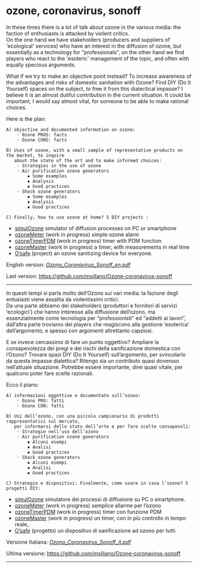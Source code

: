 # ozone, coronavirus, sonoff


In these times there is a lot of talk about ozone in the various media: the faction of enthusiasts is attacked by violent critics. <br> On the one hand we have stakeholders (producers and suppliers of 'ecological' services) who have an interest in the diffusion of ozone, but essentially as a technology for "professionals", on the other hand we find players who react to the 'esoteric' management of the topic, and often with equally specious arguments.

What if we try to make an objective point instead? To increase awareness of the advantages and risks of do­mestic sanitation with Ozone? Find DIY (Do It Yourself) spaces on the subject, to free it from this dialectical impasse? I believe it is an almost dutiful contribution in the current situation. It could be important, I would say almost vital, for someone to be able to make rational choices.

Here is the plan:

    A) objective and documented information on ozone:
        ◦ Ozone PROS: facts
        ◦ Ozone CONS: facts

    B) Uses of ozone, with a small sample of representative products on the market, to inquire 
       about the state of the art and to make informed choices:
        ◦ Strategies in the use of ozone
        ◦ Air purification ozone generators
            ▪ Some examples
            ▪ Analysis
            ▪ Good practices
        ◦ Shock ozone generators
            ▪ Some examples
            ▪ Analysis
            ▪ Good practices

    C) Finally, how to use ozone at home? 5 DIY projects :
    
- [simulOzone](https://github.com/msillano/Ozone-coronavirus-sonoff/tree/master/PROJECTS-DIY/simulOzone) simulator of diffusion processes on PC or smartphone
- [ozoneMeter](https://github.com/msillano/Ozone-coronavirus-sonoff/tree/master/PROJECTS-DIY/ozoneMeter) (work in progress) simple ozone alarm
- [ozoneTimerPDM](https://github.com/msillano/Ozone-coronavirus-sonoff/tree/master/PROJECTS-DIY/timerPDM) (work in progress) timer with PDM function
- [ozoneMaster](https://github.com/msillano/Ozone-coronavirus-sonoff/tree/master/PROJECTS-DIY/ozoneMaster)  (work in progress) a timer, with measurements in real time
- [O’safe](https://github.com/msillano/Ozone-coronavirus-sonoff/tree/master/PROJECTS-DIY/O'safe) (project) an ozone sanitizing device for everyone.

English version: [*Ozono_Coronavirus_Sonoff_en.pdf*](https://github.com/msillano/Ozone-coronavirus-sonoff/blob/master/Ozono_Coronavirus_Sonoff_en.pdf)

Last version: [https://github.com/msillano/Ozone-coronavirus-sonoff ](https://github.com/msillano/Ozone-coronavirus-sonoff )

----------

In questi tempi si parla molto dell’Ozono sui vari media: la fazione degli entusiasti viene assalita da violentissimi critici. <br> Da una parte abbiamo dei stakeholders (produttori e fornitori di servizi ‘ecologici’) che hanno interesse alla diffusione dell’ozono, ma essenzialmente come tecnologia per “professionisti” ed “addetti ai lavori”, dall’altra parte troviamo dei players che reagiscono alla gestione ‘esoterica’ dell’argomento, e spesso con argomenti altrettanto capziosi.

E se invece cercassimo di fare un punto oggettivo? Ampliare la consapevolezza dei pregi e dei rischi della sanificazione domestica con l’Ozono? Trovare spazi DIY (Do It Yourself) sull’argomento, per svincolarlo da questa impasse dialettica? Ritengo sia un contributo quasi doveroso nell’attuale situazione. Potrebbe essere importante, direi quasi vitale, per qualcuno poter fare scelte razionali.

Ecco il piano:

    A) informazioni oggettive e documentate sull’ozono:
        ◦ Ozono PRO: fatti
        ◦ Ozono CON: fatti

    B) Usi dell’ozono, con una piccolo campionario di prodotti rappresentativi sul mercato,
       per informarsi dello stato dell’arte e per fare scelte consapevoli:
        ◦ Strategie nell’uso dell’ozono
        ◦ Air purification ozone generators
            ▪ Alcuni esempi
            ▪ Analisi
            ▪ Good practices
        ◦ Shock ozone generators
            ▪ Alcuni esempi
            ▪ Analisi
            ▪ Good practices

    C) Strategie e dispositivi: Finalmente, come usare in casa l’ozono? 5 progetti DIY:

- [simulOzone](https://github.com/msillano/Ozone-coronavirus-sonoff/tree/master/PROJECTS-DIY/simulOzone) simulatore dei processi di diffusione su PC o smartphone.
- [ozoneMeter](https://github.com/msillano/Ozone-coronavirus-sonoff/tree/master/PROJECTS-DIY/ozoneMeter) (work in progress) semplice allarme per l’ozono
- [ozoneTimerPDM](https://github.com/msillano/Ozone-coronavirus-sonoff/tree/master/PROJECTS-DIY/timerPDM) (work in progress) timer con funzione PDM
- [ozoneMaster](https://github.com/msillano/Ozone-coronavirus-sonoff/tree/master/PROJECTS-DIY/ozoneMaster) (work in progress) un timer, con in più controllo in tempo reale,.
- [O’safe](https://github.com/msillano/Ozone-coronavirus-sonoff/tree/master/PROJECTS-DIY/O'safe) (progetto) un dispositivo di sanificazione ad ozono per tutti.

Versione Italiana: [*Ozono_Coronavirus_Sonoff_it.pdf*](https://github.com/msillano/Ozone-coronavirus-sonoff/blob/master/Ozono_Coronavirus_Sonoff_it.pdf)

Ultima versione: [https://github.com/msillano/Ozone-coronavirus-sonoff ](https://github.com/msillano/Ozone-coronavirus-sonoff )

--------------




   
